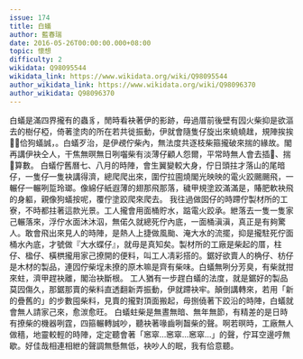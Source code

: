 ```yaml
---
issue: 174
title: 白蟻
author: 藍春瑞
date: 2016-05-26T00:00:00.000+08:00
topic: 懷想
difficulty: 2
wikidata: Q98095544
wikidata_link: https://www.wikidata.org/wiki/Q98095544
author_wikidata_link: https://www.wikidata.org/wiki/Q98096370
author_wikidata: Q98096370
---
```

白蟻是滿四界攏有的蟲豸，閒時看袂著伊的影跡，毋過厝前後壁有囥火柴抑是欲漚去的樹仔椏，倚著塗肉的所在若共徙振動，伊就會隨隻仔旋出來蟯蟯趖，規陣挨挨𤲍𤲍佮狗蟻誠，。白蟻歹治，是伊覕佇柴內，無法度共逐枝柴箍攏破來揣的緣故。閣再講伊袂仝人，干焦無暝無日咧囓柴有淡薄仔顧人怨爾，平常時無人會去插𪜶、揣𪜶算數。
白蟻佇舊曆七、八月的時陣，會生翼變較大身，佇日頭拄才落山的尾暗仔，一隻仔一隻袂講得濟，總爬爬出來，圍佇拉圇燒閣光映映的電火跤颺颺飛，一輾仔一輾咧踅玲瑯。像綿仔紙遐薄的翅那飛那落，穢甲規塗跤滿滿是，賰肥軟袂飛的身軀，親像狗蟻按呢，覆佇塗跤爬來爬去。
我往過做囡仔的時蹛佇製材所的工寮，不時都拄著這款光景。工人攏會用面桶貯水，踮電火跤承。紲落去一隻一隻家己輾落來，浮佇水面沐沐泅，無偌久就總死佇內底，一面桶滇滇，真正是有夠驚人。敢會飛出來見人的時陣，是熱人上捷做風颱、淹大水的流擺，抑是攏駐死佇面桶水內底，才號做『大水蝶仔』，就毋是真知矣。製材所的工廠是柴起的厝，柱仔、楹仔、橫栱攏用家己撩開的便料，叫工人凊彩搭的。鋸好欲賣人的桷仔、枋仔是木材的製品，連囥佇柴埕未撩的原木嘛是齊有柴味。白蟻無咧分芳臭，有柴就拑來蛀，濟甲趕袂離，閣治袂斷根。
工人猶有一步趕白蟻的法度，就是鋸好的製品莫囥傷久，那鋸那賣的柴料直透翻新弄振動，伊就蹛袂牢。顛倒講轉來，若用「新的疊舊的」的步數囤柴料，見賣的攏對頂面搬起，毋捌僥著下跤沿的時陣，白蟻就會無人請家己來，愈湠愈旺。
白蟻蛀柴是無晝無暗、無年無節，有精差的是日時有撩柴的機器咧霆，四箍輾轉誠吵，聽袂著喙齒咧齧柴的聲。啊若暝時，工廠無人做穡，地靈較輕的時陣，定定聽會著「窸窣…窸窣…窸窣…」的聲，佇耳空邊哼無歇。好佳哉相連相紲的聲調無懸無低，袂吵人的眠，我有佮意聽。